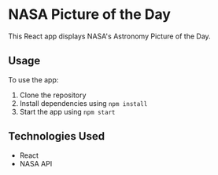 # NASA Picture of the Day

This React app displays NASA's Astronomy Picture of the Day.

## Usage

To use the app:

1. Clone the repository
2. Install dependencies using `npm install`
3. Start the app using `npm start`

## Technologies Used

- React
- NASA API
